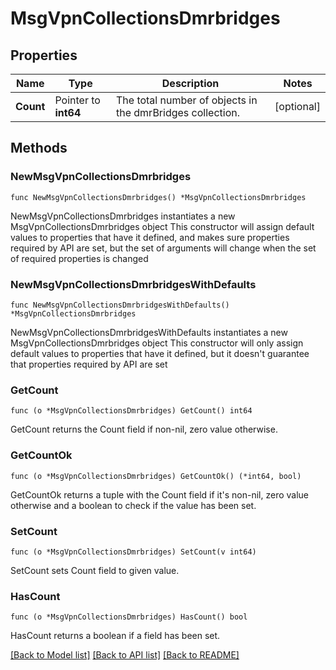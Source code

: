 # MsgVpnCollectionsDmrbridges

## Properties

Name | Type | Description | Notes
------------ | ------------- | ------------- | -------------
**Count** | Pointer to **int64** | The total number of objects in the dmrBridges collection. | [optional] 

## Methods

### NewMsgVpnCollectionsDmrbridges

`func NewMsgVpnCollectionsDmrbridges() *MsgVpnCollectionsDmrbridges`

NewMsgVpnCollectionsDmrbridges instantiates a new MsgVpnCollectionsDmrbridges object
This constructor will assign default values to properties that have it defined,
and makes sure properties required by API are set, but the set of arguments
will change when the set of required properties is changed

### NewMsgVpnCollectionsDmrbridgesWithDefaults

`func NewMsgVpnCollectionsDmrbridgesWithDefaults() *MsgVpnCollectionsDmrbridges`

NewMsgVpnCollectionsDmrbridgesWithDefaults instantiates a new MsgVpnCollectionsDmrbridges object
This constructor will only assign default values to properties that have it defined,
but it doesn't guarantee that properties required by API are set

### GetCount

`func (o *MsgVpnCollectionsDmrbridges) GetCount() int64`

GetCount returns the Count field if non-nil, zero value otherwise.

### GetCountOk

`func (o *MsgVpnCollectionsDmrbridges) GetCountOk() (*int64, bool)`

GetCountOk returns a tuple with the Count field if it's non-nil, zero value otherwise
and a boolean to check if the value has been set.

### SetCount

`func (o *MsgVpnCollectionsDmrbridges) SetCount(v int64)`

SetCount sets Count field to given value.

### HasCount

`func (o *MsgVpnCollectionsDmrbridges) HasCount() bool`

HasCount returns a boolean if a field has been set.


[[Back to Model list]](../README.md#documentation-for-models) [[Back to API list]](../README.md#documentation-for-api-endpoints) [[Back to README]](../README.md)


